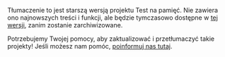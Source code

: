 Tłumaczenie to jest starszą wersją projektu Test na pamięć. Nie zawiera ono najnowszych treści i funkcji, ale będzie tymczasowo dostępne w [tej wersji](images/memory-pl-PL.pdf), zanim zostanie zarchiwizowane. 

Potrzebujemy Twojej pomocy, aby zaktualizować i przetłumaczyć takie projekty! Jeśli możesz nam pomóc, [poinformuj nas tutaj](http://rpf.io/translators).
